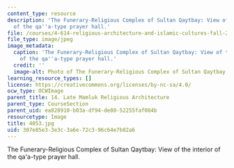 ```yaml
---
content_type: resource
description: 'The Funerary-Religious Complex of Sultan Qaytbay: View of the interior
  of the qa''a-type prayer hall.'
file: /courses/4-614-religious-architecture-and-islamic-cultures-fall-2002/307e85e33e3c3a6e72c396c64e7b82a6_4053.jpg
file_type: image/jpeg
image_metadata:
  caption: 'The Funerary-Religious Complex of Sultan Qaytbay: View of the interior
    of the qa''a-type prayer hall.'
  credit: ''
  image-alt: Photo of The Funerary-Religious Complex of Sultan Qaytbay
learning_resource_types: []
license: https://creativecommons.org/licenses/by-nc-sa/4.0/
ocw_type: OCWImage
parent_title: 14. Late Mamluk Religious Architecture
parent_type: CourseSection
parent_uid: ea828910-b03a-df94-de80-52255faf084b
resourcetype: Image
title: 4053.jpg
uid: 307e85e3-3e3c-3a6e-72c3-96c64e7b82a6
---
```

The Funerary-Religious Complex of Sultan Qaytbay: View of the interior of the qa'a-type prayer hall.